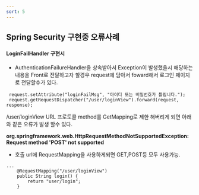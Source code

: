 ```yaml
---
sort: 5
---
```

## Spring Security 구현중 오류사례

#### LoginFailHandler 구현시 
- AuthenticationFailureHandler을 상속받아서 Exception이 발생했을시 해당하는 내용을 Front로 전달하고자 할경우 request에 담아서 foward해서 로그인 페이지로 전달할수가 있다.

```
 request.setAttribute("loginFailMsg", "아이디 또는 비밀번호가 틀립니다.");
 request.getRequestDispatcher("/user/loginView").forward(request, response);
```

/user/loginView URL 프로토콜 method를 GetMapping로 제한 해버리게 되면 아래와 같은 오류가 발생 할수 있다.

<strong>
org.springframework.web.HttpRequestMethodNotSupportedException: Request method 'POST' not supported
</strong>

- 호출 url에 RequestMapping을 사용하게되면 GET,POST등 모두 사용가능.
```
...
    @RequestMapping("/user/loginView")
    public String login() {
        return "user/login";
    }

```

